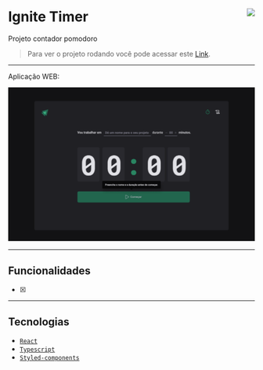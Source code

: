 # Ignite Timer <img align="right" src="https://img.shields.io/static/v1?label=STATUS&message=EM%20DESENVOLVIMENTO&color=GREEN&style=for-the-badge" src="https://img.shields.io/badge/Status-Conclu%C3%ADdo-lightgrey"/>

Projeto contador pomodoro <br/>
> Para ver o projeto rodando você pode acessar este [Link](link.com.br).

---

Aplicação WEB:
<p align="center">
  <img src="./src/assets/.github/web.png"/>
</p>

---
## Funcionalidades

- [x] 

---

## Tecnologias

- [`React`](https://pt-br.reactjs.org/)
- [`Typescript`](https://www.typescriptlang.org/docs/)
- [`Styled-components`](https://styled-components.com/)
